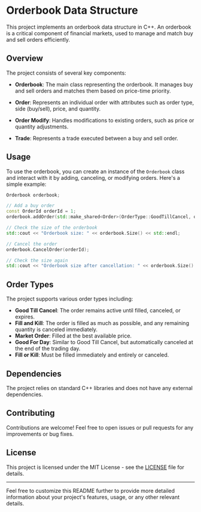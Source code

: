 # Orderbook Data Structure

This project implements an orderbook data structure in C++. An orderbook is a critical component of financial markets, used to manage and match buy and sell orders efficiently.

## Overview

The project consists of several key components:

- **Orderbook**: The main class representing the orderbook. It manages buy and sell orders and matches them based on price-time priority.
  
- **Order**: Represents an individual order with attributes such as order type, side (buy/sell), price, and quantity.

- **Order Modify**: Handles modifications to existing orders, such as price or quantity adjustments.

- **Trade**: Represents a trade executed between a buy and sell order.

## Usage

To use the orderbook, you can create an instance of the `Orderbook` class and interact with it by adding, canceling, or modifying orders. Here's a simple example:

```cpp
Orderbook orderbook;

// Add a buy order
const OrderId orderId = 1;
orderbook.addOrder(std::make_shared<Order>(OrderType::GoodTillCancel, orderId, Side::Buy, 100, 10));

// Check the size of the orderbook
std::cout << "Orderbook size: " << orderbook.Size() << std::endl;

// Cancel the order
orderbook.CancelOrder(orderId);

// Check the size again
std::cout << "Orderbook size after cancellation: " << orderbook.Size() << std::endl;
```

## Order Types

The project supports various order types including:

- **Good Till Cancel**: The order remains active until filled, canceled, or expires.
- **Fill and Kill**: The order is filled as much as possible, and any remaining quantity is canceled immediately.
- **Market Order**: Filled at the best available price.
- **Good For Day**: Similar to Good Till Cancel, but automatically canceled at the end of the trading day.
- **Fill or Kill**: Must be filled immediately and entirely or canceled.

## Dependencies

The project relies on standard C++ libraries and does not have any external dependencies.

## Contributing

Contributions are welcome! Feel free to open issues or pull requests for any improvements or bug fixes.

## License

This project is licensed under the MIT License - see the [LICENSE](LICENSE) file for details.

---

Feel free to customize this README further to provide more detailed information about your project's features, usage, or any other relevant details.
